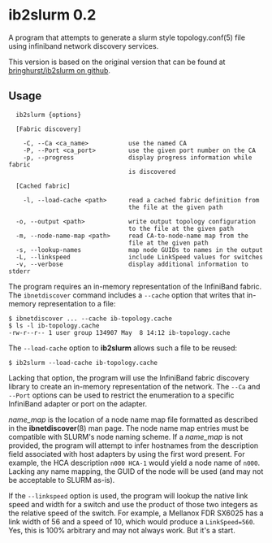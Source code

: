 ib2slurm 0.2
============

A program that attempts to generate a slurm style topology.conf(5) file using
infiniband network discovery services.

This version is based on the original version that can be found at [bringhurst/ib2slurm on github](https://github.com/bringhurst/ib2slurm).

Usage
-----

```
  ib2slurm {options}

  [Fabric discovery]

    -C, --Ca <ca_name>           use the named CA
    -P, --Port <ca_port>         use the given port number on the CA
    -p, --progress               display progress information while fabric
                                 is discovered

  [Cached fabric]

    -l, --load-cache <path>      read a cached fabric definition from
                                 the file at the given path

  -o, --output <path>            write output topology configuration
                                 to the file at the given path
  -m, --node-name-map <path>     read CA-to-node-name map from the
                                 file at the given path
  -s, --lookup-names             map node GUIDs to names in the output
  -L, --linkspeed                include LinkSpeed values for switches
  -v, --verbose                  display additional information to stderr

```

The program requires an in-memory representation of the InfiniBand fabric.  The ```ibnetdiscover``` command includes a ```--cache``` option that writes that in-memory representation to a file:
```
$ ibnetdiscover ... --cache ib-topology.cache
$ ls -l ib-topology.cache
-rw-r--r-- 1 user group 134907 May  8 14:12 ib-topology.cache
```
The ```--load-cache``` option to **ib2slurm** allows such a file to be reused:
```
$ ib2slurm --load-cache ib-topology.cache
```
Lacking that option, the program will use the InfiniBand fabric discovery library to create an in-memory representation of the network.  The ```--Ca``` and ```--Port``` options can be used to restrict the enumeration to a specific InfiniBand adapter or port on the adapter.

_name_map_ is the location of a node name map file formatted as described in the **ibnetdiscover**(8) man page. The node name map entries must be compatible with SLURM's node naming scheme.  If a _name_map_ is not provided, the program will attempt to infer hostnames from the description field associated with host adapters by using the first word present.  For example, the HCA description ```n000 HCA-1``` would yield a node name of ```n000```.  Lacking any name mapping, the GUID of the node will be used (and may not be acceptable to SLURM as-is).

If the ```--linkspeed``` option is used, the program will lookup the native link speed and width for a switch and use the product of those two integers as the relative speed of the switch.  For example, a Mellanox FDR SX6025 has a link width of 56 and a speed of 10, which would produce a ```LinkSpeed=560```.  Yes, this is 100% arbitrary and may not always work.  But it's a start.
